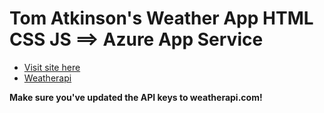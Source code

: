 # Tom Atkinson's Weather App HTML CSS JS ==> Azure App Service

- [Visit site here ](https://happy-sky-033847f10.5.azurestaticapps.net/)
- [Weatherapi ](https://www.weatherapi.com/)

**Make sure you've updated the API keys to weatherapi.com!**

